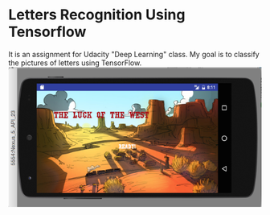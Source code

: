# Letters Recognition Using Tensorflow
It is an assignment for Udacity "Deep Learning" class. My goal is to classify the pictures of letters using TensorFlow. 
![Mockup for feature A](https://github.com/Katy-katy/LuckOfTheWest/blob/master/ScreenShot1.png)
